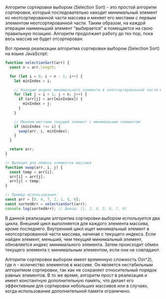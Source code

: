 Алгоритм сортировки выбором (Selection Sort) - это простой алгоритм сортировки, который последовательно находит минимальный элемент из неотсортированной части массива и меняет его местами с первым элементом неотсортированной части. Таким образом, на каждой итерации наименьший элемент "выбирается" и помещается на свою правильную позицию. Алгоритм продолжает работу до тех пор, пока весь массив не будет отсортирован.

Вот пример реализации алгоритма сортировки выбором (Selection Sort) на языке JavaScript:

```javascript
function selectionSort(arr) {
  const n = arr.length;

  for (let i = 0; i < n - 1; i++) {
    let minIndex = i;

    // Находим индекс минимального элемента в неотсортированной части массива
    for (let j = i + 1; j < n; j++) {
      if (arr[j] < arr[minIndex]) {
        minIndex = j;
      }
    }

    // Меняем местами текущий элемент с минимальным элементом
    if (minIndex !== i) {
      swap(arr, i, minIndex);
    }
  }

  return arr;
}

// Функция для обмена элементов массива
function swap(arr, i, j) {
  const temp = arr[i];
  arr[i] = arr[j];
  arr[j] = temp;
}

// Пример использования:
const arr = [9, 4, 7, 2, 1, 5, 6];
const sortedArr = selectionSort(arr);
console.log(sortedArr); // Вывод: [1, 2, 4, 5, 6, 7, 9]
```

В данной реализации алгоритма сортировки выбором используется два цикла. Внешний цикл выполняется для каждого элемента массива, кроме последнего. Внутренний цикл ищет минимальный элемент в неотсортированной части массива, начиная с текущего индекса. Если найден элемент, меньший, чем текущий минимальный элемент, обновляется индекс минимального элемента. Затем происходит обмен текущего элемента с минимальным элементом, если они не совпадают.

Алгоритм сортировки выбором имеет временную сложность O(n^2), где n - количество элементов в массиве. Он является нестабильным алгоритмом сортировки, так как не сохраняет относительный порядок равных элементов. В то же время, алгоритм прост в реализации и имеет константную дополнительную память, что делает его эффективным для сортировки небольших массивов или в случаях, когда использование дополнительной памяти ограничено.